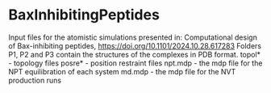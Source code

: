 # BaxInhibitingPeptides
Input files for the atomistic simulations presented in: Computational design of Bax-inhibiting peptides, https://doi.org/10.1101/2024.10.28.617283 
Folders P1, P2 and P3 contain the structures of the complexes in PDB format.
topol* - topology files
posre* - position restraint files
npt.mdp - the mdp file for the NPT equilibration of each system
md.mdp - the mdp file for the NVT production runs

